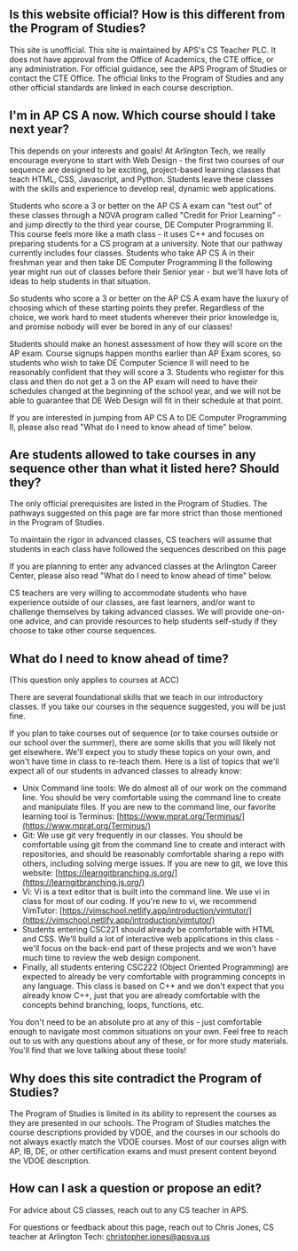 
## Is this website official? How is this different from the Program of Studies?

This site is unofficial. This site is maintained by APS's CS Teacher PLC. It
does not have approval from the Office of Academics, the CTE office, or any
administration. For official guidance, see the APS Program of Studies or
contact the CTE Office. The official links to the Program of Studies and any
other official standards are linked in each course description.

## I'm in AP CS A now. Which course should I take next year?

This depends on your interests and goals! At Arlington Tech, we really encourage
everyone to start with Web Design - the first two courses of our sequence are
designed to be exciting, project-based learning classes that teach HTML, CSS,
Javascript, and Python. Students leave these classes with the skills and
experience to develop real, dynamic web applications.

Students who score a 3 or better on the AP CS A exam can "test out" of these
classes through a NOVA program called "Credit for Prior Learning" -  and jump
directly to the third year course, DE Computer Programming II. This course feels
more like a math class - it uses C++ and focuses on preparing students for a CS
program at a university. Note that our pathway currently includes four classes.
Students who take AP CS A in their freshman year and then take DE Computer
Programming II the following year might run out of classes
before their Senior year - but we'll have lots of ideas to help students in
that situation.

So students who score a 3 or better on the AP CS A exam have the luxury of
choosing which of these starting points they prefer. Regardless of the choice,
we work hard to meet students wherever their prior knowledge is, and promise
nobody will ever be bored in any of our classes!

Students should make an honest assessment of how they will score on
the AP exam. Course signups happen months earlier than AP Exam scores, so
students who wish to take DE Computer Science II will need to be reasonably
confident that they will score a 3. Students who register for this class and
then do not get a 3 on the AP exam will need to have their schedules changed at
the beginning of the school year, and we will not be able to guarantee that DE
Web Design will fit in their schedule at that point.

If you are interested in jumping from AP CS A to DE Computer Programming II, please also read "What do I need to know ahead of time" below.

## Are students allowed to take courses in any sequence other than what it listed here? Should they?

The only official prerequisites are listed in the Program of Studies. The
pathways suggested on this page are far more strict than those mentioned in the
Program of Studies. 

To maintain the rigor in advanced classes, CS teachers will assume that
students in each class have followed the sequences described on this page

If you are planning to enter any advanced classes at the Arlington Career Center, please also read "What do I need to know ahead of time" below.

CS teachers are very willing to accommodate students who have experience outside
of our classes, are fast learners, and/or want to challenge themselves by
taking advanced classes. We will provide one-on-one advice, and can provide
resources to help students self-study if they choose to take other course
sequences.

## What do I need to know ahead of time?
(This question only applies to courses at ACC)

There are several foundational skills that we teach in our introductory classes. If you take our courses in the sequence suggested, you will be just fine.

If you plan to take courses out of sequence (or to take courses outside or our school over the summer), there are some skills that you will likely not get elsewhere. We'll expect you to study these topics on your own, and won't have time in class to re-teach them. Here is a list of topics that we'll expect all of our students in advanced classes to already know:

- Unix Command line tools: We do almost all of our work on the command line. You should be very comfortable using the command line to create and manipulate files.
If you are new to the command line, our favorite learning tool is Terminus: [https://www.mprat.org/Terminus/](https://www.mprat.org/Terminus/)
- Git: We use git very frequently in our classes. You should be comfortable using git from the command line to create and interact with repositories, and should be reasonably comfortable sharing a repo with others, including solving merge issues. If you are new to git, we love this website: [https://learngitbranching.js.org/](https://learngitbranching.js.org/)
- Vi: Vi is a text editor that is built into the command line. We use vi in class for most of our coding. If you're new to vi, we recommend VimTutor: [https://vimschool.netlify.app/introduction/vimtutor/](https://vimschool.netlify.app/introduction/vimtutor/)
- Students entering CSC221 should already be comfortable with HTML and CSS. We'll build a lot of interactive web applications in this class - we'll focus on the back-end part of these projects and we won't have much time to review the web design component.
- Finally, all students entering CSC222 (Object Oriented Programming) are expected to already be very comfortable with programming concepts in any language. This class is based on C++ and we don't expect that you already know C++, just that you are already comfortable with the concepts behind branching, loops, functions, etc.

You don't need to be an absolute pro at any of this - just comfortable enough to navigate most common situations on your own. Feel free to reach out to us with any questions about any of these, or for more study materials. You'll find that we love talking about these tools!


## Why does this site contradict the Program of Studies?

The Program of Studies is limited in its ability to represent the courses as
they are presented in our schools. The Program of Studies matches the course
descriptions provided by VDOE, and the courses in our schools do not always
exactly match the VDOE courses. Most of our courses align with AP, IB, DE, or
other certification exams and must present content beyond the VDOE description.

## How can I ask a question or propose an edit?

For advice about CS classes, reach out to any CS teacher in APS.

For questions or feedback about this page, reach out to Chris Jones, CS teacher
at Arlington Tech:
[christopher.jones@apsva.us](mailto:christopher.jones@apsva.us?subject=apscs%20website)
